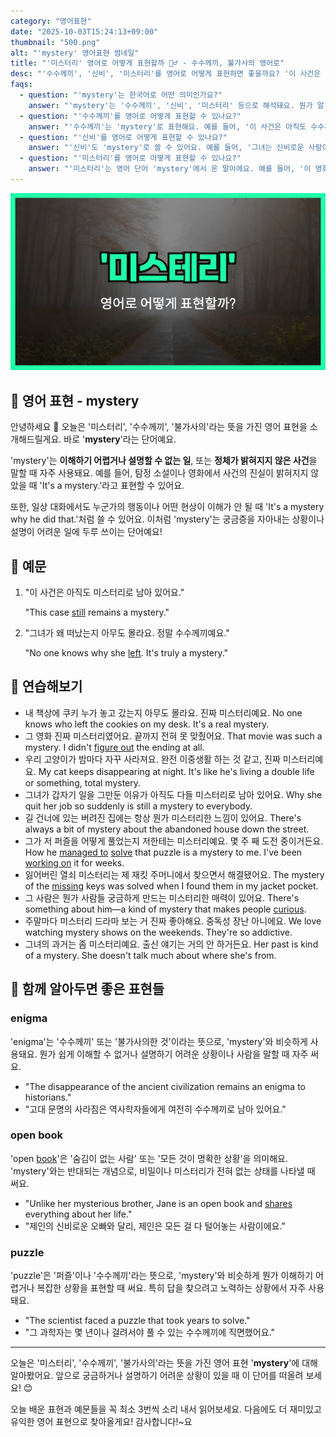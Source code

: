 ```yaml
---
category: "영어표현"
date: "2025-10-03T15:24:13+09:00"
thumbnail: "500.png"
alt: "'mystery' 영어표현 썸네일"
title: "'미스터리' 영어로 어떻게 표현할까 🕵️‍♂️ - 수수께끼, 불가사의 영어로"
desc: "'수수께끼', '신비', '미스터리'를 영어로 어떻게 표현하면 좋을까요? '이 사건은 아직도 미스터리예요.', '그녀는 신비로운 사람이에요.' 등을 영어로 표현하는 법을 배워봅시다. 다양한 예문을 통해서 연습하고 본인의 표현으로 만들어 보세요."
faqs: 
  - question: "'mystery'는 한국어로 어떤 의미인가요?"
    answer: "'mystery'는 '수수께끼', '신비', '미스터리' 등으로 해석돼요. 뭔가 알 수 없거나 설명하기 어려운 상황이나 사람, 사건을 말할 때 써요."
  - question: "'수수께끼'를 영어로 어떻게 표현할 수 있나요?"
    answer: "'수수께끼'는 'mystery'로 표현해요. 예를 들어, '이 사건은 아직도 수수께끼예요.'는 'This case is still a mystery.'라고 해요."
  - question: "'신비'를 영어로 어떻게 표현할 수 있나요?"
    answer: "'신비'도 'mystery'로 쓸 수 있어요. 예를 들어, '그녀는 신비로운 사람이에요.'는 'She is a mystery.'라고 말해요."
  - question: "'미스터리'를 영어로 어떻게 표현할 수 있나요?"
    answer: "'미스터리'는 영어 단어 'mystery'에서 온 말이에요. 예를 들어, '이 영화는 미스터리 장르예요.'는 'This movie is a mystery.'라고 해요."
---
```


!['mystery' 영어표현](./500.png)

## 🌟 영어 표현 - mystery

안녕하세요 👋 오늘은 '미스터리', '수수께끼', '불가사의'라는 뜻을 가진 영어 표현을 소개해드릴게요. 바로 '**mystery**'라는 단어예요.

'mystery'는 **이해하기 어렵거나 설명할 수 없는 일**, 또는 **정체가 밝혀지지 않은 사건**을 말할 때 자주 사용돼요. 예를 들어, 탐정 소설이나 영화에서 사건의 진실이 밝혀지지 않았을 때 'It's a mystery.'라고 표현할 수 있어요.

또한, 일상 대화에서도 누군가의 행동이나 어떤 현상이 이해가 안 될 때 'It's a mystery why he did that.'처럼 쓸 수 있어요. 이처럼 'mystery'는 궁금증을 자아내는 상황이나 설명이 어려운 일에 두루 쓰이는 단어예요!

## 📖 예문

1. "이 사건은 아직도 미스터리로 남아 있어요."

   "This case [still](/blog/in-english/254.still/) remains a mystery."

2. "그녀가 왜 떠났는지 아무도 몰라요. 정말 수수께끼예요."

   "No one knows why she [left](/blog/in-english/402.leave/). It's truly a mystery."



## 💬 연습해보기

<ul data-interactive-list>

  <li data-interactive-item>
    <span data-toggler>내 책상에 쿠키 누가 놓고 갔는지 아무도 몰라요. 진짜 미스터리예요.</span>
    <span data-answer>No one knows who left the cookies on my desk. It's a real mystery.</span>
  </li>

  <li data-interactive-item>
    <span data-toggler>그 영화 진짜 미스터리였어요. 끝까지 전혀 못 맞췄어요.</span>
    <span data-answer>That movie was such a mystery. I didn't <a href="/blog/in-english/170.figure-out/">figure out</a> the ending at all.</span>
  </li>

  <li data-interactive-item>
    <span data-toggler>우리 고양이가 밤마다 자꾸 사라져요. 완전 이중생활 하는 것 같고, 진짜 미스터리예요.</span>
    <span data-answer>My cat keeps disappearing at night. It's like he's living a double life or something, total mystery.</span>
  </li>

  <li data-interactive-item>
    <span data-toggler>그녀가 갑자기 일을 그만둔 이유가 아직도 다들 미스터리로 남아 있어요.</span>
    <span data-answer>Why she quit her job so suddenly is still a mystery to everybody.</span>
  </li>

  <li data-interactive-item>
    <span data-toggler>길 건너에 있는 버려진 집에는 항상 뭔가 미스터리한 느낌이 있어요.</span>
    <span data-answer>There's always a bit of mystery about the abandoned house down the street.</span>
  </li>

  <li data-interactive-item>
    <span data-toggler>그가 저 퍼즐을 어떻게 풀었는지 저한테는 미스터리예요. 몇 주 째 도전 중이거든요.</span>
    <span data-answer>How he <a href="/blog/in-english/175.manage-to/">managed to</a> <a href="/blog/in-english/455.solve/">solve</a> that puzzle is a mystery to me. I've been <a href="/blog/in-english/370.work-on/">working on</a> it for weeks.</span>
  </li>

  <li data-interactive-item>
    <span data-toggler>잃어버린 열쇠 미스터리는 제 재킷 주머니에서 찾으면서 해결됐어요.</span>
    <span data-answer>The mystery of the <a href="/blog/in-english/339.miss/">missing</a> keys was solved when I found them in my jacket pocket.</span>
  </li>

  <li data-interactive-item>
    <span data-toggler>그 사람은 뭔가 사람들 궁금하게 만드는 미스터리한 매력이 있어요.</span>
    <span data-answer>There's something about him—a kind of mystery that makes people <a href="/blog/in-english/327.curious/">curious</a>.</span>
  </li>

  <li data-interactive-item>
    <span data-toggler>주말마다 미스터리 드라마 보는 거 진짜 좋아해요. 중독성 장난 아니에요.</span>
    <span data-answer>We love watching mystery shows on the weekends. They're so addictive.</span>
  </li>

  <li data-interactive-item>
    <span data-toggler>그녀의 과거는 좀 미스터리예요. 출신 얘기는 거의 안 하거든요.</span>
    <span data-answer>Her past is kind of a mystery. She doesn't talk much about where she's from.</span>
  </li>

</ul>

## 🤝 함께 알아두면 좋은 표현들

### enigma

'enigma'는 '수수께끼' 또는 '불가사의한 것'이라는 뜻으로, 'mystery'와 비슷하게 사용돼요. 뭔가 쉽게 이해할 수 없거나 설명하기 어려운 상황이나 사람을 말할 때 자주 써요.

- "The disappearance of the ancient civilization remains an enigma to historians."
- "고대 문명의 사라짐은 역사학자들에게 여전히 수수께끼로 남아 있어요."

### open book

'open [book](/blog/in-english/447.book/)'은 '숨김이 없는 사람' 또는 '모든 것이 명확한 상황'을 의미해요. 'mystery'와는 반대되는 개념으로, 비밀이나 미스터리가 전혀 없는 상태를 나타낼 때 써요.

- "Unlike her mysterious brother, Jane is an open book and [shares](/blog/in-english/248.share/) everything about her life."
- "제인의 신비로운 오빠와 달리, 제인은 모든 걸 다 털어놓는 사람이에요."

### puzzle

'puzzle'은 '퍼즐'이나 '수수께끼'라는 뜻으로, 'mystery'와 비슷하게 뭔가 이해하기 어렵거나 복잡한 상황을 표현할 때 써요. 특히 답을 찾으려고 노력하는 상황에서 자주 사용돼요.

- "The scientist faced a puzzle that took years to solve."
- "그 과학자는 몇 년이나 걸려서야 풀 수 있는 수수께끼에 직면했어요."

---

오늘은 '미스터리', '수수께끼', '불가사의'라는 뜻을 가진 영어 표현 '**mystery**'에 대해 알아봤어요. 앞으로 궁금하거나 설명하기 어려운 상황이 있을 때 이 단어를 떠올려 보세요! 😊

오늘 배운 표현과 예문들을 꼭 최소 3번씩 소리 내서 읽어보세요. 다음에도 더 재미있고 유익한 영어 표현으로 찾아올게요! 감사합니다!~요

